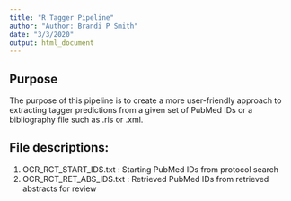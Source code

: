 ```yaml
---
title: "R Tagger Pipeline"
author: "Author: Brandi P Smith"
date: "3/3/2020"
output: html_document
---
```


## Purpose
The purpose of this pipeline is to create a more user-friendly approach to extracting tagger predictions from a given set of PubMed IDs or a bibliography file such as .ris or .xml. 

## File descriptions:
1. OCR_RCT_START_IDS.txt : Starting PubMed IDs from protocol search 
2. OCR_RCT_RET_ABS_IDS.txt : Retrieved PubMed IDs from retrieved abstracts for review 